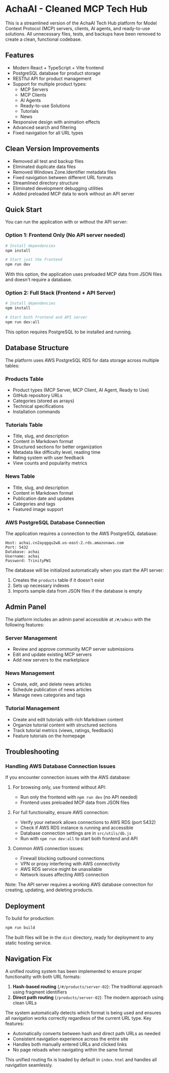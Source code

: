 # AchaAI - Cleaned MCP Tech Hub

This is a streamlined version of the AchaAI Tech Hub platform for Model Context Protocol (MCP) servers, clients, AI agents, and ready-to-use solutions. All unnecessary files, tests, and backups have been removed to create a clean, functional codebase.

## Features

- Modern React + TypeScript + Vite frontend
- PostgreSQL database for product storage
- RESTful API for product management
- Support for multiple product types:
  - MCP Servers
  - MCP Clients
  - AI Agents
  - Ready-to-use Solutions
  - Tutorials
  - News
- Responsive design with animation effects
- Advanced search and filtering
- Fixed navigation for all URL types

## Clean Version Improvements

- Removed all test and backup files
- Eliminated duplicate data files
- Removed Windows Zone.Identifier metadata files
- Fixed navigation between different URL formats
- Streamlined directory structure
- Eliminated development debugging utilities
- Added preloaded MCP data to work without an API server

## Quick Start

You can run the application with or without the API server:

### Option 1: Frontend Only (No API server needed)

```bash
# Install dependencies
npm install

# Start just the frontend
npm run dev
```

With this option, the application uses preloaded MCP data from JSON files and doesn't require a database.

### Option 2: Full Stack (Frontend + API Server)

```bash
# Install dependencies
npm install

# Start both frontend and API server
npm run dev:all
```

This option requires PostgreSQL to be installed and running.

## Database Structure

The platform uses AWS PostgreSQL RDS for data storage across multiple tables:

### Products Table
- Product types (MCP Server, MCP Client, AI Agent, Ready to Use)
- GitHub repository URLs
- Categories (stored as arrays)
- Technical specifications
- Installation commands

### Tutorials Table
- Title, slug, and description
- Content in Markdown format
- Structured sections for better organization
- Metadata like difficulty level, reading time
- Rating system with user feedback
- View counts and popularity metrics

### News Table
- Title, slug, and description
- Content in Markdown format
- Publication date and updates
- Categories and tags
- Featured image support

### AWS PostgreSQL Database Connection

The application requires a connection to the AWS PostgreSQL database:

```
Host: achai.cn2ayqgqu2w8.us-east-2.rds.amazonaws.com
Port: 5432
Database: achai
Username: achai
Password: TrinityPW1
```

The database will be initialized automatically when you start the API server:
1. Creates the `products` table if it doesn't exist
2. Sets up necessary indexes
3. Imports sample data from JSON files if the database is empty

## Admin Panel

The platform includes an admin panel accessible at `/#/admin` with the following features:

### Server Management
- Review and approve community MCP server submissions
- Edit and update existing MCP servers
- Add new servers to the marketplace

### News Management
- Create, edit, and delete news articles
- Schedule publication of news articles
- Manage news categories and tags

### Tutorial Management
- Create and edit tutorials with rich Markdown content
- Organize tutorial content with structured sections
- Track tutorial metrics (views, ratings, feedback)
- Feature tutorials on the homepage

## Troubleshooting

### Handling AWS Database Connection Issues

If you encounter connection issues with the AWS database:

1. For browsing only, use frontend without API:
   - Run only the frontend with `npm run dev` (no API needed)
   - Frontend uses preloaded MCP data from JSON files

2. For full functionality, ensure AWS connection:
   - Verify your network allows connections to AWS RDS (port 5432)
   - Check if AWS RDS instance is running and accessible
   - Database connection settings are in `src/utils/db.js` 
   - Run with `npm run dev:all` to start both frontend and API

3. Common AWS connection issues:
   - Firewall blocking outbound connections
   - VPN or proxy interfering with AWS connectivity
   - AWS RDS service might be unavailable
   - Network issues affecting AWS connection

Note: The API server requires a working AWS database connection for creating, updating, and deleting products.

## Deployment

To build for production:

```bash
npm run build
```

The built files will be in the `dist` directory, ready for deployment to any static hosting service.

## Navigation Fix

A unified routing system has been implemented to ensure proper functionality with both URL formats:

1. **Hash-based routing** (`/#/products/server-02`): The traditional approach using fragment identifiers
2. **Direct path routing** (`/products/server-02`): The modern approach using clean URLs

The system automatically detects which format is being used and ensures all navigation works correctly regardless of the current URL type. Key features:

- Automatically converts between hash and direct path URLs as needed
- Consistent navigation experience across the entire site
- Handles both manually entered URLs and clicked links
- No page reloads when navigating within the same format

This unified routing fix is loaded by default in `index.html` and handles all navigation seamlessly.